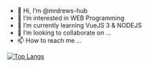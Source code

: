 - 👋 Hi, I’m @mrdrews-hub
- 👀 I’m interested in WEB Programming
- 🌱 I’m currently learning VueJS 3 & NODEJS
- 💞️ I’m looking to collaborate on ...
- 📫 How to reach me ...

[![Top Langs](https://github-readme-stats.vercel.app/api/top-langs/?username=mrdrews-hub&layout=compact&show_icons=true)](https://www.github.com/mrdrews-hub/mrdrews-hub)
<!---
mrdrews-hub/mrdrews-hub is a ✨ special ✨ repository because its `README.md` (this file) appears on your GitHub profile.
You can click the Preview link to take a look at your changes.
--->
